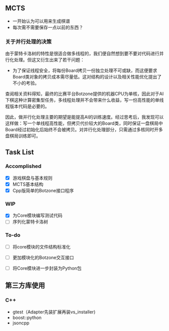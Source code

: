 ## MCTS

* 一开始认为可以用来生成棋谱
* 每次需不需要保存一点以前的东西？

### 关于并行处理的决策

由于蒙特卡洛树的特性是很适合做多线程的，我们便自然想到要不要对代码进行并行化处理。但这又衍生出来了若干问题：

* 为了保证线程安全，将每份Board拷贝一份独立处理不可或缺，而这便要求Board类对象的拷贝成本需尽量低。这对结构的设计以及相关性能优化提出了不小的考验。

查阅相关资料得知，最终的比赛平台Botzone提供的机器CPU为单核，因此对于AI下棋这种计算密集型任务，多线程处理并不会带来什么收益，写一份高性能的单线程版本代码是必要的。

因此，做并行化处理主要的期望是能提高AI的训练速度。经过思考后，我发现可以这样做：写一个单线程高性能，但拷贝代价较大的Board类，同时保证一盘棋局中Board经过初始化后始终不会被拷贝。对并行化处理部分，只需通过多核同时开多盘棋局训练即可。



## Task List

### Accomplished

- [x] 游戏棋盘与基本规则
- [x] MCTS基本结构
- [x] Cpp版简单的Botzone接口程序

### WIP

- [x] 为Core模块编写测试代码
- [ ] 序列化蒙特卡洛树

### To-do

- [ ] 将core模块的文件结构标准化


- [ ] 更加模块化的Botzone交互接口
- [ ] 将Core模块进一步封装为Python包



## 第三方库使用

### C++

* gtest（Adapter先装扩展再装vs_installer)
* boost::python
* jsoncpp